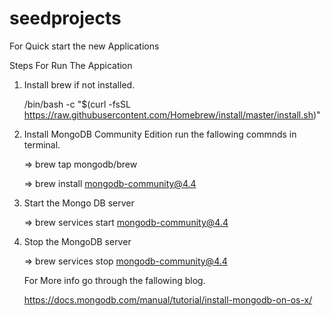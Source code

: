 # seedprojects
For Quick start the new Applications 

Steps For Run The Appication

1) Install brew if not installed. 
    
    /bin/bash -c "$(curl -fsSL https://raw.githubusercontent.com/Homebrew/install/master/install.sh)"
    
2) Install MongoDB Community Edition run the fallowing commnds in terminal.

   => brew tap mongodb/brew
   
   => brew install mongodb-community@4.4
   
3) Start the Mongo DB server 

     => brew services start mongodb-community@4.4
     
4) Stop the MongoDB server  

     => brew services stop mongodb-community@4.4
     
     For More info go through the fallowing blog.
     
     https://docs.mongodb.com/manual/tutorial/install-mongodb-on-os-x/
     
